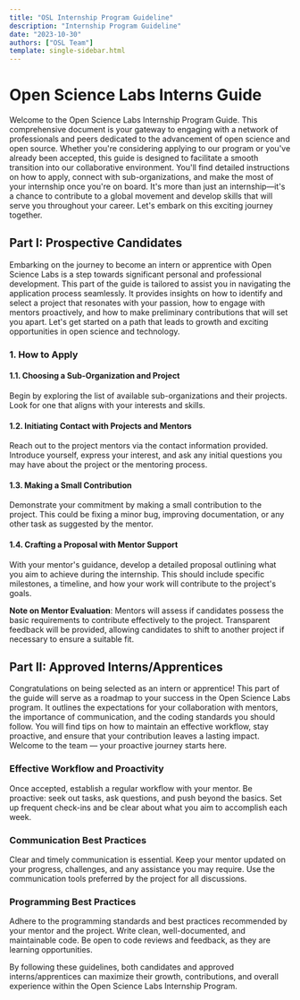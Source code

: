 ```yaml
---
title: "OSL Internship Program Guideline"
description: "Internship Program Guideline"
date: "2023-10-30"
authors: ["OSL Team"]
template: single-sidebar.html
---
```


# Open Science Labs Interns Guide

Welcome to the Open Science Labs Internship Program Guide. This comprehensive
document is your gateway to engaging with a network of professionals and peers
dedicated to the advancement of open science and open source. Whether you're
considering applying to our program or you've already been accepted, this guide
is designed to facilitate a smooth transition into our collaborative
environment. You'll find detailed instructions on how to apply, connect with
sub-organizations, and make the most of your internship once you're on board.
It's more than just an internship—it's a chance to contribute to a global
movement and develop skills that will serve you throughout your career. Let's
embark on this exciting journey together.

## Part I: Prospective Candidates

Embarking on the journey to become an intern or apprentice with Open Science
Labs is a step towards significant personal and professional development. This
part of the guide is tailored to assist you in navigating the application
process seamlessly. It provides insights on how to identify and select a project
that resonates with your passion, how to engage with mentors proactively, and
how to make preliminary contributions that will set you apart. Let's get started
on a path that leads to growth and exciting opportunities in open science and
technology.

### 1. How to Apply

#### 1.1. Choosing a Sub-Organization and Project

Begin by exploring the list of available sub-organizations and their projects.
Look for one that aligns with your interests and skills.

#### 1.2. Initiating Contact with Projects and Mentors

Reach out to the project mentors via the contact information provided. Introduce
yourself, express your interest, and ask any initial questions you may have
about the project or the mentoring process.

#### 1.3. Making a Small Contribution

Demonstrate your commitment by making a small contribution to the project. This
could be fixing a minor bug, improving documentation, or any other task as
suggested by the mentor.

#### 1.4. Crafting a Proposal with Mentor Support

With your mentor's guidance, develop a detailed proposal outlining what you aim
to achieve during the internship. This should include specific milestones, a
timeline, and how your work will contribute to the project's goals.

**Note on Mentor Evaluation**: Mentors will assess if candidates possess the
basic requirements to contribute effectively to the project. Transparent
feedback will be provided, allowing candidates to shift to another project if
necessary to ensure a suitable fit.

## Part II: Approved Interns/Apprentices

Congratulations on being selected as an intern or apprentice! This part of the
guide will serve as a roadmap to your success in the Open Science Labs program.
It outlines the expectations for your collaboration with mentors, the importance
of communication, and the coding standards you should follow. You will find tips
on how to maintain an effective workflow, stay proactive, and ensure that your
contribution leaves a lasting impact. Welcome to the team — your proactive
journey starts here.

### Effective Workflow and Proactivity

Once accepted, establish a regular workflow with your mentor. Be proactive: seek
out tasks, ask questions, and push beyond the basics. Set up frequent check-ins
and be clear about what you aim to accomplish each week.

### Communication Best Practices

Clear and timely communication is essential. Keep your mentor updated on your
progress, challenges, and any assistance you may require. Use the communication
tools preferred by the project for all discussions.

### Programming Best Practices

Adhere to the programming standards and best practices recommended by your
mentor and the project. Write clean, well-documented, and maintainable code. Be
open to code reviews and feedback, as they are learning opportunities.

By following these guidelines, both candidates and approved interns/apprentices
can maximize their growth, contributions, and overall experience within the Open
Science Labs Internship Program.
